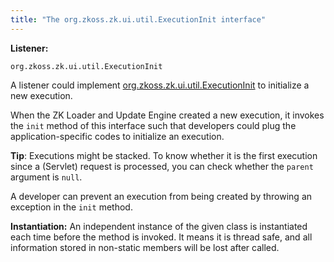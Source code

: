 ```yaml
---
title: "The org.zkoss.zk.ui.util.ExecutionInit interface"
---
```


**Listener:**

`org.zkoss.zk.ui.util.ExecutionInit`

A listener could implement
[org.zkoss.zk.ui.util.ExecutionInit](https://www.zkoss.org/javadoc/latest/zk/org/zkoss/zk/ui/util/ExecutionInit.html)
to initialize a new execution.

When the ZK Loader and Update Engine created a new execution, it invokes
the `init` method of this interface such that developers could plug the
application-specific codes to initialize an execution.

**Tip**: Executions might be stacked. To know whether it is the first
execution since a (Servlet) request is processed, you can check whether
the `parent` argument is `null`.

A developer can prevent an execution from being created by throwing an
exception in the `init` method.

**Instantiation:** An independent instance of the given class is
instantiated each time before the method is invoked. It means it is
thread safe, and all information stored in non-static members will be
lost after called.
